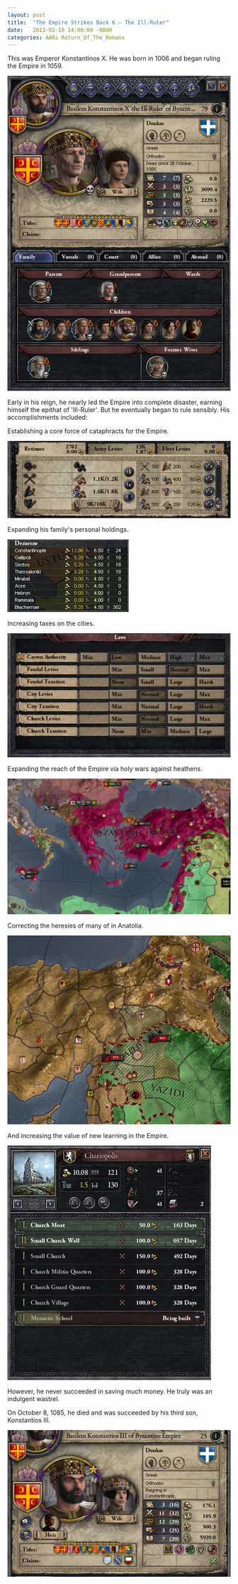 ```yaml
---
layout: post
title:  "The Empire Strikes Back 6 – The Ill-Ruler"
date:   2013-02-16 14:00:00 -0800
categories: AARs Return_Of_The_Romans
---
```

This was Emperor Konstantinos X. He was born in 1006 and began ruling the Empire in 1059.

![](/assets/tesb_images/6-1.png)

Early in his reign, he nearly led the Empire into complete disaster, earning himself the epithat of 'Ill-Ruler'. But he eventually began to rule sensibly. His accomplishments included:

Establishing a core force of cataphracts for the Empire.

![](/assets/tesb_images/6-2.png)

Expanding his family's personal holdings.

![](/assets/tesb_images/6-3.png)

Increasing taxes on the cities.

![](/assets/tesb_images/6-4.png)

Expanding the reach of the Empire via holy wars against heathens.

![](/assets/tesb_images/6-5.png)

Correcting the heresies of many of in Anatolia.

![](/assets/tesb_images/6-6.png)

And increasing the value of new learning in the Empire.

![](/assets/tesb_images/6-7.png)

However, he never succeeded in saving much money. He truly was an indulgent wastrel.

On October 8, 1085, he died and was succeeded by his third son, Konstantios III.

![](/assets/tesb_images/6-8.png)